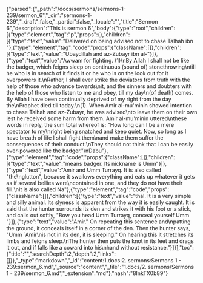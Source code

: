 {"parsed":{"_path":"/docs/sermons/sermons-1-239/sermon_6","_dir":"sermons-1-239","_draft":false,"_partial":false,"_locale":"","title":"Sermon 6","description":"This is sermon 6","body":{"type":"root","children":[{"type":"element","tag":"p","props":{},"children":[{"type":"text","value":"Delivered on being advised not to chase Talhah ibn "},{"type":"element","tag":"code","props":{"className":[]},"children":[{"type":"text","value":"Ubaydillah and az-Zubayr ibn al-"}]},{"type":"text","value":"Awwam for fighting. (1)\nBy Allah I shall not be like the badger, which feigns sleep on continuous (sound of) stonethrowing\ntill he who is in search of it finds it or he who is on the look out for it overpowers it.\nRather, I shall ever strike the deviators from truth with the help of those who advance towards\nit, and the sinners and doubters with the help of those who listen to me and obey, till my day\n(of death) comes. By Allah I have been continually deprived of my right from the day the\nProphet died till today.\n(1). When Amir al-mu'minin showed intention to chase Talhah and az-Zubayr, he was advised\nto leave them on their own lest he received some harm from them. Amir al-mu'minin uttered\nthese words in reply, the sum total whereof is: \"How long can I be a mere spectator to my\nright being snatched and keep quiet. Now, so long as I have breath of life I shall fight them\nand make them suffer the consequences of their conduct.\nThey should not think that I can be easily over-powered like the badger.\"\nDabu"},{"type":"element","tag":"code","props":{"className":[]},"children":[{"type":"text","value":"means badger. Its nickname is Umm"}]},{"type":"text","value":"Amir and Umm Turrayq. It is also called \"the\nglutton\", because it swallows everything and eats up whatever it gets as if several bellies were\ncontained in one, and they do not have their fill.\nIt is also called Na"},{"type":"element","tag":"code","props":{"className":[]},"children":[{"type":"text","value":"thal. It is a very simple and silly animal. Its slyness is apparent from the way it is easily caught. It is said that the hunter surrounds its den and strikes it with his foot or a stick, and calls out softly, \"Bow you head Umm Turrayq, conceal yourself Umm "}]},{"type":"text","value":"Amir.\" On repeating this sentence and\npatting the ground, it conceals itself in a corner of the den. Then the hunter says, \"Umm `Amir\nis not in its den, it is sleeping.\" On hearing this it stretches its limbs and feigns sleep.\nThe hunter then puts the knot in its feet and drags it out, and if falls like a coward into his\nhand without resistance."}]}],"toc":{"title":"","searchDepth":2,"depth":2,"links":[]}},"_type":"markdown","_id":"content:1.docs:2. sermons:Sermons 1 - 239:sermon_6.md","_source":"content","_file":"1.docs/2. sermons/Sermons 1 - 239/sermon_6.md","_extension":"md"},"hash":"8InkTX0b89"}